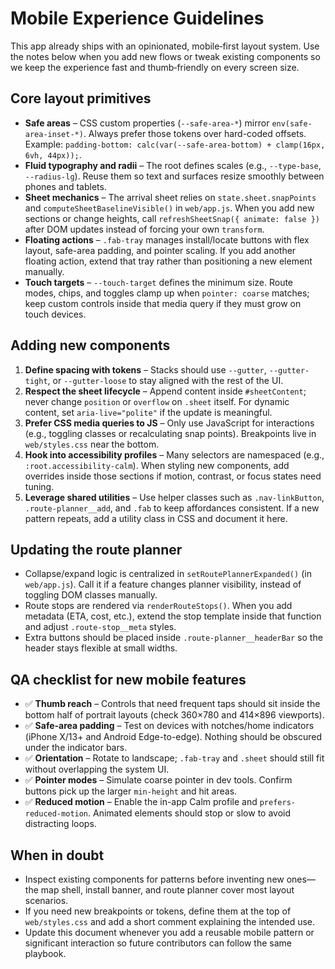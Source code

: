 # Mobile Experience Guidelines

This app already ships with an opinionated, mobile‑first layout system. Use the notes below when you add new flows or tweak existing components so we keep the experience fast and thumb‑friendly on every screen size.

## Core layout primitives

- **Safe areas** – CSS custom properties (`--safe-area-*`) mirror `env(safe-area-inset-*)`. Always prefer those tokens over hard-coded offsets. Example: `padding-bottom: calc(var(--safe-area-bottom) + clamp(16px, 6vh, 44px));`.
- **Fluid typography and radii** – The root defines scales (e.g., `--type-base`, `--radius-lg`). Reuse them so text and surfaces resize smoothly between phones and tablets.
- **Sheet mechanics** – The arrival sheet relies on `state.sheet.snapPoints` and `computeSheetBaselineVisible()` in `web/app.js`. When you add new sections or change heights, call `refreshSheetSnap({ animate: false })` after DOM updates instead of forcing your own `transform`.
- **Floating actions** – `.fab-tray` manages install/locate buttons with flex layout, safe-area padding, and pointer scaling. If you add another floating action, extend that tray rather than positioning a new element manually.
- **Touch targets** – `--touch-target` defines the minimum size. Route modes, chips, and toggles clamp up when `pointer: coarse` matches; keep custom controls inside that media query if they must grow on touch devices.

## Adding new components

1. **Define spacing with tokens** – Stacks should use `--gutter`, `--gutter-tight`, or `--gutter-loose` to stay aligned with the rest of the UI.
2. **Respect the sheet lifecycle** – Append content inside `#sheetContent`; never change `position` or `overflow` on `.sheet` itself. For dynamic content, set `aria-live="polite"` if the update is meaningful.
3. **Prefer CSS media queries to JS** – Only use JavaScript for interactions (e.g., toggling classes or recalculating snap points). Breakpoints live in `web/styles.css` near the bottom.
4. **Hook into accessibility profiles** – Many selectors are namespaced (e.g., `:root.accessibility-calm`). When styling new components, add overrides inside those sections if motion, contrast, or focus states need tuning.
5. **Leverage shared utilities** – Use helper classes such as `.nav-linkButton`, `.route-planner__add`, and `.fab` to keep affordances consistent. If a new pattern repeats, add a utility class in CSS and document it here.

## Updating the route planner

- Collapse/expand logic is centralized in `setRoutePlannerExpanded()` (in `web/app.js`). Call it if a feature changes planner visibility, instead of toggling DOM classes manually.
- Route stops are rendered via `renderRouteStops()`. When you add metadata (ETA, cost, etc.), extend the stop template inside that function and adjust `.route-stop__meta` styles.
- Extra buttons should be placed inside `.route-planner__headerBar` so the header stays flexible at small widths.

## QA checklist for new mobile features

- ✅ **Thumb reach** – Controls that need frequent taps should sit inside the bottom half of portrait layouts (check 360×780 and 414×896 viewports).
- ✅ **Safe-area padding** – Test on devices with notches/home indicators (iPhone X/13+ and Android Edge-to-edge). Nothing should be obscured under the indicator bars.
- ✅ **Orientation** – Rotate to landscape; `.fab-tray` and `.sheet` should still fit without overlapping the system UI.
- ✅ **Pointer modes** – Simulate coarse pointer in dev tools. Confirm buttons pick up the larger `min-height` and hit areas.
- ✅ **Reduced motion** – Enable the in-app Calm profile and `prefers-reduced-motion`. Animated elements should stop or slow to avoid distracting loops.

## When in doubt

- Inspect existing components for patterns before inventing new ones—the map shell, install banner, and route planner cover most layout scenarios.
- If you need new breakpoints or tokens, define them at the top of `web/styles.css` and add a short comment explaining the intended use.
- Update this document whenever you add a reusable mobile pattern or significant interaction so future contributors can follow the same playbook.
